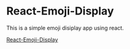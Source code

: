 # React-Emoji-Display

This is a simple emoji disiplay app using react.

[React-Emoji-Display](https://4k3txn.csb.app/)
